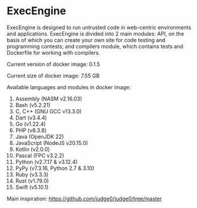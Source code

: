 # ExecEngine
ExecEngine is designed to run untrusted code in web-centric environments and applications. ExecEngine is divided into 2 main modules: API, on the basis of which you can create your own site for code testing and programming contests; and compilers module, which contains tests and Dockerfile for working with compilers.

Current version of docker image: 0.1.5

Current size of docker image: 7.55 GB

Available languages and modules in docker image:
1. Assembly (NASM v2.16.03)
2. Bash (v5.2.21)
3. C, C++ (GNU GCC v13.3.0)
4. Dart (v3.4.4)
5. Go (v1.22.4)
6. PHP (v8.3.8)
7. Java (OpenJDK 22)
8. JavaScript (NodeJS v20.15.0)
9. Kotlin (v2.0.0)
10. Pascal (FPC v3.2.2)
11. Python (v2.7.17 & v3.12.4)
12. PyPy (v7.3.16, Python 2.7 & 3.10)
13. Ruby (v3.3.3)
14. Rust (v1.79.0)
15. Swift (v5.10.1)

Main inspiration: https://github.com/judge0/judge0/tree/master
